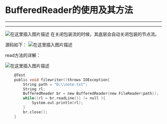 ﻿# BufferedReader的使用及其方法
---
---
![在这里插入图片描述](https://img-blog.csdnimg.cn/54b602e6e279468babac285320771f29.png?x-oss-process=image/watermark,type_ZHJvaWRzYW5zZmFsbGJhY2s,shadow_50,text_Q1NETiBATkpVU1RaSkM=,size_20,color_FFFFFF,t_70,g_se,x_16)
在关闭包装流的时候，其底层会自动关闭包装的节点流。


源码如下：
![在这里插入图片描述](https://img-blog.csdnimg.cn/6c1fb53479f64715b4c8dff319f9ca96.png?x-oss-process=image/watermark,type_ZHJvaWRzYW5zZmFsbGJhY2s,shadow_50,text_Q1NETiBATkpVU1RaSkM=,size_20,color_FFFFFF,t_70,g_se,x_16)




read方法的详解：

![在这里插入图片描述](https://img-blog.csdnimg.cn/b0777bb47fe84a9c86fc31bc7ce14df3.png?x-oss-process=image/watermark,type_ZHJvaWRzYW5zZmFsbGJhY2s,shadow_50,text_Q1NETiBATkpVU1RaSkM=,size_20,color_FFFFFF,t_70,g_se,x_16)

```c
    @Test
    public void filewriter()throws IOException{
        String path = "D:\\note.txt";
        String rl;
        BufferedReader br = new BufferedReader(new FileReader(path));
        while((rl = br.readLine()) != null ){
            System.out.println(rl);
        }
        br.close();
    }
```

